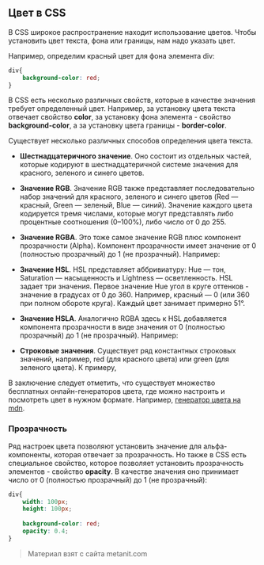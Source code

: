 ## Цвет в CSS

В CSS широкое распространение находит использование цветов. Чтобы установить цвет текста, фона или границы, нам надо указать цвет.

Например, определим красный цвет для фона элемента div:

```css
div{
    background-color: red;
}
```

В CSS есть несколько различных свойств, которые в качестве значения требует определенный цвет. Например, за установку цвета текста отвечает свойство **color**, за установку фона элемента - свойство **background-color**, а за установку цвета границы - **border-color**.

Существует несколько различных способов определения цвета текста.

- **Шестнадцатеричного значение**. Оно состоит из отдельных частей, которые кодируют в шестнадцатеричной системе 
значения для красного, зеленого и синего цветов.

- **Значение RGB**. Значение RGB также представляет последовательно набор значений для красного, зеленого и синего цветов 
(Red — красный, Green — зеленый, Blue — синий). Значение каждого цвета кодируется тремя числами, которые могут представлять либо 
процентные соотношения (0–100%), либо число от 0 до 255.

- **Значение RGBA**. Это тоже самое значение RGB плюс компонент прозрачности (Alpha). Компонент прозрачности 
имеет значение от 0 (полностью прозрачный) до 1 (не прозрачный). Например:

- **Значение HSL**. HSL представляет аббривиатуру: Hue — тон, Saturation — насыщенность и Lightness — осветленность. 
HSL задает три значения. Первое значение Hue угол в круге оттенков - значение в градусах от 0 до 360. 
Например, красный — 0 (или 360 при полном обороте круга). Каждый цвет занимает примерно 51°.

- **Значение HSLA**. Аналогично RGBA здесь к HSL добавляется компонента прозрачности в виде значения от 0 (полностью прозрачный) до 1 (не прозрачный). Например:

- **Строковые значения**. Существует ряд константных строковых значений, например, red (для красного цвета) или green 
(для зеленого цвета). К примеру,

В заключение следует отметить, что существует множество бесплатных онлайн-генераторов цвета, где можно настроить и посмотреть цвет в нужном формате. Например, [генератор цвета на mdn](https://developer.mozilla.org/ru/docs/Web/CSS/CSS_Colors/Color_picker_tool).

### Прозрачность

Ряд настроек цвета позволяют установить значение для альфа-компоненты, которая отвечает за прозрачность. Но также в CSS есть специальное свойство, которое позволяет установить прозрачность элементов - свойство **opacity**. В качестве значения оно принимает число от 0 (полностью прозрачный) до 1 (не прозрачный):

```css
div{
    width: 100px;
    height: 100px;
    
    background-color: red;
    opacity: 0.4;
}
```


> Материал взят с сайта metanit.com